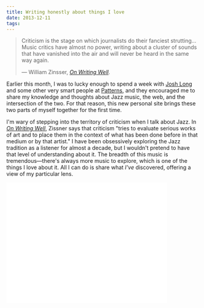 ```yaml
---
title: Writing honestly about things I love
date: 2013-12-11
tags:
---
```


> Criticism is the stage on which journalists do their fanciest strutting&hellip;Music critics have almost no power, writing about a cluster of sounds that have vanished into the air and will never be heard in the same way again.
>
> — William Zinsser, *[On Writing Well][3716-003]*.

Earlier this month, I was to lucky enough to spend a week with [Josh Long][3716-001] and some other very smart people at [Patterns][3716-002], and they encouraged me to share my knowledge and thoughts about Jazz music, the web, and the intersection of the two. For that reason, this new personal site brings these two parts of myself together for the first time.

I'm wary of stepping into the territory of criticism when I talk about Jazz. In *[On Writing Well][3716-003]*, Zissner says that criticism "tries to evaluate serious works of art and to place them in the context of what has been done before in that medium or by that artist." I have been obsessively exploring the Jazz tradition as a listener for almost a decade, but I wouldn't pretend to have that level of understanding about it. The breadth of this music is tremendous—there's always more music to explore, which is one of the things I love about it. All I can do is share what *I've* discovered, offering a view of my particular lens. 



<div class="fitvids wrap--narrow">
    <iframe width="420" height="315" src="//www.youtube.com/embed/VDJkIXR0RaY?rel=0" frameborder="0" allowfullscreen></iframe>
</div>



[3716-001]: http://joshlong.me/
[3716-002]: http://patterns.co/
[3716-003]: http://www.amazon.com/gp/product/0060891548/ref=as_li_ss_tl?ie=UTF8&camp=1789&creative=390957&creativeASIN=0060891548&linkCode=as2&tag=nadavis-20